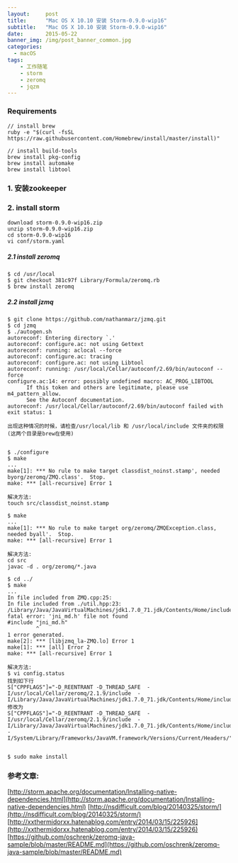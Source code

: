 ```yaml
---
layout:     post
title:      "Mac OS X 10.10 安装 Storm-0.9.0-wip16"
subtitle:   "Mac OS X 10.10 安装 Storm-0.9.0-wip16"
date:       2015-05-22
banner_img: /img/post_banner_common.jpg
categories:
  - macOS
tags:
    - 工作随笔
    - storm
    - zeromq
    - jqzm
---
```


### Requirements
```
// install brew
ruby -e "$(curl -fsSL https://raw.githubusercontent.com/Homebrew/install/master/install)"

// install build-tools
brew install pkg-config 
brew install automake
brew install libtool
``` 


### 1. 安装zookeeper

### 2. install storm
```
download storm-0.9.0-wip16.zip
unzip storm-0.9.0-wip16.zip
cd storm-0.9.0-wip16
vi conf/storm.yaml
```


##### 2.1 install zeromq
```   
$ cd /usr/local
$ git checkout 381c97f Library/Formula/zeromq.rb
$ brew install zeromq
```


##### 2.2 install jzmq
```
$ git clone https://github.com/nathanmarz/jzmq.git
$ cd jzmq
$ ./autogen.sh
autoreconf: Entering directory `.'
autoreconf: configure.ac: not using Gettext
autoreconf: running: aclocal --force 
autoreconf: configure.ac: tracing
autoreconf: configure.ac: not using Libtool
autoreconf: running: /usr/local/Cellar/autoconf/2.69/bin/autoconf --force
configure.ac:14: error: possibly undefined macro: AC_PROG_LIBTOOL
      If this token and others are legitimate, please use m4_pattern_allow.
      See the Autoconf documentation.
autoreconf: /usr/local/Cellar/autoconf/2.69/bin/autoconf failed with exit status: 1

出现这种情况的时候，请检查/usr/local/lib 和 /usr/local/include 文件夹的权限(这两个目录是brew在使用)


$ ./configure
$ make
...
make[1]: *** No rule to make target classdist_noinst.stamp', needed byorg/zeromq/ZMQ.class'.  Stop.
make: *** [all-recursive] Error 1
    
解决方法:
touch src/classdist_noinst.stamp

$ make
...
make[1]: *** No rule to make target org/zeromq/ZMQException.class, needed byall'.  Stop.
make: *** [all-recursive] Error 1

解决方法:
cd src
javac -d . org/zeromq/*.java

$ cd ../
$ make
...
In file included from ZMQ.cpp:25:
In file included from ./util.hpp:23:
/Library/Java/JavaVirtualMachines/jdk1.7.0_71.jdk/Contents/Home/include/jni.h:45:10: fatal error: 'jni_md.h' file not found
#include "jni_md.h"
         ^
1 error generated.
make[2]: *** [libjzmq_la-ZMQ.lo] Error 1
make[1]: *** [all] Error 2
make: *** [all-recursive] Error 1

解决方法:
$ vi config.status
找到如下行
S["CPPFLAGS"]="-D_REENTRANT -D_THREAD_SAFE  -I/usr/local/Cellar/zeromq/2.1.9/include  -I/Library/Java/JavaVirtualMachines/jdk1.7.0_71.jdk/Contents/Home/include"
修改为
S["CPPFLAGS"]="-D_REENTRANT -D_THREAD_SAFE  -I/usr/local/Cellar/zeromq/2.1.9/include  -I/Library/Java/JavaVirtualMachines/jdk1.7.0_71.jdk/Contents/Home/include -I/System/Library/Frameworks/JavaVM.framework/Versions/Current/Headers/"
    

$ sudo make install
```


### 参考文章:
[http://storm.apache.org/documentation/Installing-native-dependencies.html](http://storm.apache.org/documentation/Installing-native-dependencies.html)
[http://nsdifficult.com/blog/20140325/storm/](http://nsdifficult.com/blog/20140325/storm/)
[http://xxthermidorxx.hatenablog.com/entry/2014/03/15/225926](http://xxthermidorxx.hatenablog.com/entry/2014/03/15/225926)
[https://github.com/oschrenk/zeromq-java-sample/blob/master/README.md](https://github.com/oschrenk/zeromq-java-sample/blob/master/README.md)
